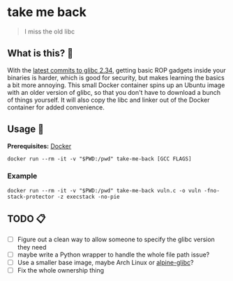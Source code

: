 # take me back
> I miss the old libc

## What is this? 🧐
With the [latest commits to glibc 2.34](https://sourceware.org/git/?p=glibc.git;a=commit;h=035c012e32c11e84d64905efaf55e74f704d3668), getting basic ROP gadgets inside your binaries is harder, which is good for security, but makes learning the basics a bit more annoying. This small Docker container spins up an Ubuntu image with an older version of glibc, so that you don't have to download a bunch of things yourself. It will also copy the libc and linker out of the Docker container for added convenience.

## Usage 🐳
**Prerequisites:** [Docker](https://docs.docker.com/engine/install/)
```shell
docker run --rm -it -v "$PWD:/pwd" take-me-back [GCC FLAGS]
```

### Example
```shell
docker run --rm -it -v "$PWD:/pwd" take-me-back vuln.c -o vuln -fno-stack-protector -z execstack -no-pie
```

## TODO 📋
- [ ] Figure out a clean way to allow someone to specify the glibc version they need
- [ ] maybe write a Python wrapper to handle the whole file path issue?
- [ ] Use a smaller base image, maybe Arch Linux or [alpine-glibc](https://hub.docker.com/r/frolvlad/alpine-glibc)?
- [ ] Fix the whole ownership thing